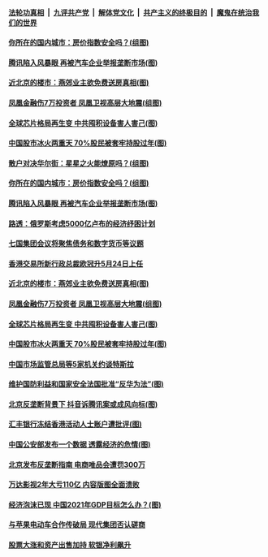 ####  [法轮功真相](../../../../basic/blob/master/README.md?t=02101031) &nbsp;|&nbsp; [九评共产党](../../../../9ping.md/blob/master/README.md?t=02101031) &nbsp;|&nbsp; [解体党文化](../../../../jtdwh.md/blob/master/README.md?t=02101031)  &nbsp;|&nbsp; [共产主义的终极目的](../../../../gczydzjmd.md/blob/master/README.md?t=02101031) &nbsp;|&nbsp; [魔鬼在统治我们的世界](../../../../mgztzwmdsj.md/blob/master/README.md?t=02101031) 

#### [你所在的国内城市：房价指数安全吗？(组图)](../pages/p5/962039.md?t=02101031) 

#### [腾讯陷入风暴眼 再被汽车企业举报垄断市场(图)](../pages/p5/962015.md?t=02101031) 

#### [近北京的楼市：燕郊业主欲免费送房真相(图)](../pages/p5/961980.md?t=02101031) 

#### [凤凰金融伤7万投资者 凤凰卫视高层大地震(组图)](../pages/p5/961978.md?t=02101031) 

#### [全球芯片格局再生变 中共囤积设备害人害己(图)](../pages/p5/961975.md?t=02101031) 

#### [中国股市冰火两重天 70%股民被套牢持股过年(图)](../pages/p5/961909.md?t=02101031) 

#### [散户对决华尔街：星星之火能燎原吗？(组图)](../pages/p5/962035.md?t=02101031) 

#### [你所在的国内城市：房价指数安全吗？(组图)](../pages/p5/962039.md?t=02101031) 

#### [腾讯陷入风暴眼 再被汽车企业举报垄断市场(图)](../pages/p5/962015.md?t=02101031) 

#### [路透：俄罗斯考虑5000亿卢布的经济纾困计划](../pages/p5/961988.md?t=02101031) 

#### [七国集团会议将聚焦债务和数字货币等议题](../pages/p5/961985.md?t=02101031) 

#### [香港交易所新行政总裁欧冠升5月24日上任](../pages/p5/961983.md?t=02101031) 

#### [近北京的楼市：燕郊业主欲免费送房真相(图)](../pages/p5/961980.md?t=02101031) 

#### [凤凰金融伤7万投资者 凤凰卫视高层大地震(组图)](../pages/p5/961978.md?t=02101031) 

#### [全球芯片格局再生变 中共囤积设备害人害己(图)](../pages/p5/961975.md?t=02101031) 

#### [中国股市冰火两重天 70%股民被套牢持股过年(图)](../pages/p5/961909.md?t=02101031) 

#### [中国市场监管总局等5家机关约谈特斯拉](../pages/p5/961966.md?t=02101031) 

#### [维护国防利益和国家安全法国批准“反华为法”(图)](../pages/p5/961927.md?t=02101031) 

#### [北京反垄断背景下 抖音诉腾讯案或成风向标(图)](../pages/p5/961922.md?t=02101031) 

#### [汇丰银行冻结香港活动人士账户遭批评(图)](../pages/p5/961920.md?t=02101031) 

#### [中国公安部发布一个数据 透露经济的危情(图)](../pages/p5/961887.md?t=02101031) 

#### [北京发布反垄断指南 电商唯品会遭罚300万](../pages/p5/961867.md?t=02101031) 

#### [万达影视2年大亏110亿 内容版图全面溃败](../pages/p5/961858.md?t=02101031) 

#### [经济泡沫已现 中国2021年GDP目标怎么办？(图)](../pages/p5/961855.md?t=02101031) 

#### [与苹果电动车合作传破局 现代集团否认磋商](../pages/p5/961854.md?t=02101031) 

#### [股票大涨和资产出售加持 软银净利飙升](../pages/p5/961853.md?t=02101031) 

